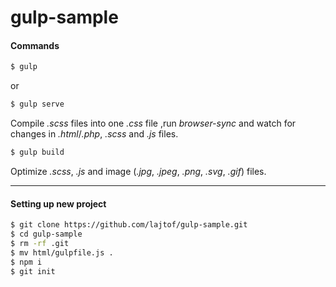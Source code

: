 # gulp-sample
#### Commands
```sh
$ gulp
```
or
```sh
$ gulp serve
```
Compile _.scss_ files into one _.css_ file ,run _browser-sync_ and watch for changes in _.html_/_.php_, _.scss_ and _.js_ files.
```sh
$ gulp build
```
Optimize _.scss_, _.js_ and image (_.jpg_, _.jpeg_, _.png_, _.svg_, _.gif_) files.
___
#### Setting up new project
```sh
$ git clone https://github.com/lajtof/gulp-sample.git
$ cd gulp-sample
$ rm -rf .git
$ mv html/gulpfile.js .
$ npm i
$ git init
```
